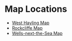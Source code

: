 # Map Locations

- [West Hayling Map](/W_Hayling/leaflet.html)
- [Rockcliffe Map](/Rockcliffe/index.html)
- [Wells-next-the-Sea Map](/WellsNextTheSea/leaflet.html)
